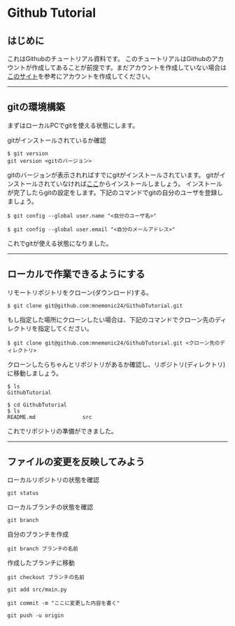# Github Tutorial

## はじめに

これはGithubのチュートリアル資料です。
このチュートリアルはGithubのアカウントが作成してあることが前提です。まだアカウントを作成していない場合は[このサイト](https://qiita.com/okumurakengo/items/848f7177765cf25fcde0)を参考にアカウントを作成してください。

---
## gitの環境構築
まずはローカルPCでgitを使える状態にします。

gitがインストールされているか確認
```
$ git version
git version <gitのバージョン>
```
gitのバージョンが表示されればすでにgitがインストールされています。
gitがインストールされていなければ[ここ](https://git-scm.com/downloads)からインストールしましょう。
インストールが完了したらgitの設定をします。下記のコマンドでgitの自分のユーザを登録しましょう。
```
$ git config --global user.name "<自分のユーザ名>"
```

```
$ git config --global user.email "<自分のメールアドレス>"
```

これでgitが使える状態になりました。

---
## ローカルで作業できるようにする

リモートリポジトリをクローン(ダウンロード)する。
```
$ git clone git@github.com:mnemonic24/GithubTutorial.git
```

もし指定した場所にクローンしたい場合は、下記のコマンドでクローン先のディレクトリを指定してください。
```
$ git clone git@github.com:mnemonic24/GithubTutorial.git <クローン先のディレクトリ>
```

クローンしたらちゃんとリポジトリがあるか確認し、リポジトリ(ディレクトリ)に移動しましょう。
```
$ ls
GithubTutorial

$ cd GithubTutorial
$ ls
README.md               src
```
これでリポジトリの準備ができました。

---
## ファイルの変更を反映してみよう

ローカルリポジトリの状態を確認
```
git status
``` 

ローカルブランチの状態を確認
```
git branch 
```

自分のブランチを作成
```
git branch ブランチの名前
```

作成したブランチに移動
```
git checkout ブランチの名前
```



```
git add src/main.py
```

```
git commit -m "ここに変更した内容を書く"
```

```
git push -u origin 
```
